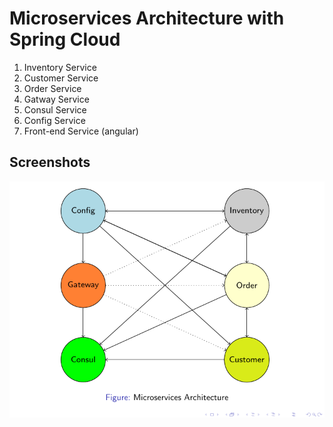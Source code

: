 # Microservices Architecture with Spring Cloud
1) Inventory Service
2) Customer Service
3) Order Service
4) Gatway Service
5) Consul Service
6) Config Service
7) Front-end Service (angular)
## Screenshots
![Image](screenes/1.png)
